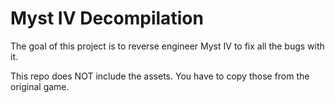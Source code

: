 # Myst IV Decompilation

The goal of this project is to reverse engineer Myst IV to fix all the bugs with it.

This repo does NOT include the assets. You have to copy those from the original game.